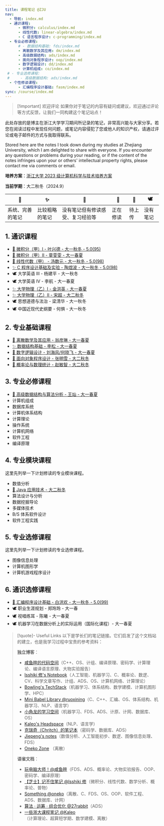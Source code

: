 ```yaml
---
title: 课程笔记 @ZJU
nav:
  - 导航: index.md
  - 通识课程:
      - 微积分: calculus/index.md
      - 线性代数: linear-algebra/index.md
      - C 语言程序设计: c-programming/index.md
  - 专业必修课程:
      # - 数据结构基础: fds/index.md
      - 离散数学及其应用: dm/index.md
      - 高级数据结构: ads/index.md
      - 面向对象程序设计: oop/index.md
      - 数字逻辑设计: dd/index.md
      - 计算机组成: co/index.md
 # - 专业选修课程:
 #     - 高级数据结构: ads/index.md
  - 个性修读课程:
      - 汇编程序设计基础: fasm/index.md
sync: /course/index.md
---
```


> [!important] 欢迎评论
> 如果你对于笔记的内容有疑问或建议，欢迎通过评论等方式反馈，让我们一同构建这个笔记站点！

此处存放的是博主在浙江大学学习期间所记录的笔记，非常高兴能与大家分享。若您在阅读过程中发现任何问题，或笔记内容侵犯了您或他人的知识产权，请通过评论或电子邮件的方式与我取得联系。

Stored here are the notes I took down during my studies at Zhejiang University, which I am delighted to share with everyone. If you encounter any questions or problems during your reading, or if the content of the notes infringes upon your or others' intellectual property rights, please contact me via comments or email.

**培养方案**：[浙江大学 2023 级计算机科学与技术培养方案](https://pan.memset0.cn/Share/2024/02/12/%E6%B5%99%E6%B1%9F%E5%A4%A7%E5%AD%A62023%E7%BA%A7%E8%AE%A1%E7%AE%97%E6%9C%BA%E7%A7%91%E5%AD%A6%E4%B8%8E%E6%8A%80%E6%9C%AF%E4%B8%93%E4%B8%9A%E5%9F%B9%E5%85%BB%E6%96%B9%E6%A1%88.pdf)

**当前学期**：大二秋冬（2024.9）

| 🔮               | ✨             | 💖                               | 🎯       | 🚧     | 🕊️       |
| ---------------- | -------------- | -------------------------------- | -------- | ------ | -------- |
| 系统、完善的笔记 | 比较粗略的笔记 | 没有笔记但有修读感受、复习经验等 | 正在修读 | 待上传 | 没有笔记 |

## 1. 通识课程

- [🔮 微积分（甲）Ⅰ - 叶兴德 - 大一秋冬 - 5.0(95)](./calculus/)
- [🔮 微积分（甲）Ⅱ - 童雯雯 - 大一春夏](./calculus/)
- [🔮 线性代数（甲） - 汤数元 - 大一秋冬 - 5.0(98)](./linear-algebra/)
- [✨ C 程序设计基础及实验 - 陶煜波 - 大一秋冬 - 5.0(98)](./c-programming/)
- 🕊️ 大学英语 Ⅲ - 杨建平 - 大一秋冬
- 🕊️ 大学英语 Ⅳ - 李航 - 大一春夏
- [✨ 大学物理（乙）Ⅰ - 金洪英 - 大一春夏](/course/physics/)
- [✨ 大学物理（乙）Ⅱ - 宋超 - 大二秋冬](/course/physics/)
- 🕊️ 思想道德与法治 - 梁清华 - 大一秋冬
- 🕊️ 中国近现代史纲要 - 何惧 - 大一秋冬

## 2. 专业基础课程

- [🔮 离散数学及其应用 - 翁彦琳 - 大一春夏](/course/dm/)
- [✨ 数据结构基础 - 李松 - 大一春夏](/course/fds/)
- [🔮 数字逻辑设计 - 刘海风/何晓飞 - 大一春夏](/course/dd/)
- [🎯 面向对象程序设计 - 张明雪 - 大二秋冬](/course/oop/)
- [🎯 概率论与数理统计 - 赵敏智 - 大二秋冬](/course/ptms/)

## 3. 专业必修课程

- [🔮 高级数据结构与算法分析 - 王灿 - 大一春夏](/course/ads/)
- 计算机组成
- 数据库系统
- 计算机体系结构
- 计算理论
- 操作系统
- 计算机网络
- 软件工程
- 编译原理

## 4. 专业模块课程

这里先列举一下计划修读的专业模块课程。

- 数值分析
- [🎯 Java 应用技术 - 大二秋冬](/course/java/)
- 算法设计与分析
- 数据挖掘导论
- 多媒体技术
- B/S 体系软件设计
- 软件工程实践

## 5. 专业选修课程

这里先列举一下计划修读的专业选修课程。

- 图像信息处理
- 计算机图形学
- 计算机游戏程序设计

## 6. 通识选修课程

- [🔮 汇编程序设计基础 - 白洪欢 - 大一秋冬 - 5.0(99)](./fasm/)
- 🕊️ 职业生涯规划 - 郑玲玲 - 大一春
- 🕊️ 视唱练耳 - 陈曦 - 大一春夏
- 🕊️ 机器学习在数据分析上的实际运用（国际化课程）- 大一春夏
    <br>

> [!quote]- Useful Links
> 以下是学长们的笔记链接。它们启发了这个文档站的建立，也是我学习过程中宝贵的参考资料：
>
> **独立博客**：
>
> -   [咸鱼暄的代码空间](https://xuan-insr.github.io/)（C++、OS、计组、编译原理、密码学、计算理论、编译语言原理、大物实验报告）
> -   [Isshiki 修's Notebook](https://note.isshikih.top/)（人工智能、机器学习、C、概率论、数逻、CV、科学文章写作、计组、ADS、OS、计算机网络、计算理论）
> -   [Bowling's TechStack](https://note.bowling233.top/)（机器学习、体系结构、数学建模、计算机图形学、HPC）
> -   [Mini Babel Library @ruoxining](https://ruoxining.github.io/OBvault/)（C、C++、汇编、OS、体系结构、机器学习、NLP、语言学）
> -   [小角龙的学习空间](https://zhang-each.github.io/My-CS-Notebook/)（机器学习、FDS、ADS、计原、计网、数据库、OS）
> -   [Kaleo's Headspace](https://kaleo996.github.io/)（NLP、语言学）
> -   [克瑞奇（Chritch）的笔记本](https://notes.zerokei.top/course/)（密码学、数据库、ADS）
> -   [Jiepeng's notes](https://note.jiepeng.tech/CS/)（数值分析、人工智能初步、数逻、图像信息处理、FDS）
> -   [Oneko Zone](https://oneko.zone/) （离散）
>
> **语雀文档**：
>
> -   [玩电脑大师！@咸鱼暄](https://www.yuque.com/xianyuxuan/coding/)（FDS、ADS、概率论、大物实验报告、OOP、密码学、编译原理）
> -   [【芝士】记不住笔记 @Isshiki 修](https://www.yuque.com/isshikixiu/notes)（微积分、线性代数、数学分析、概率论、普物）
> -   [Something @oneko](https://www.yuque.com/oneko/something/)（离散、C、FDS、OS、OOP、软件工程、ADS、数据库、计网）
> -   [算法 · 运筹 · 组合优化 @27rabbit](https://www.yuque.com/27rabbit/gi2sf3/)（ADS）
> -   [一些浙大课程笔记 @Kaleo](https://www.yuque.com/linguisty/zju_courses/)（计算理论、超算短学期、数学建模、离散）
